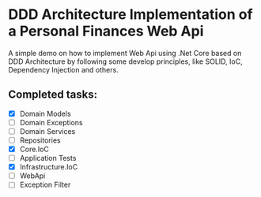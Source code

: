 # DDD Architecture Implementation of a Personal Finances Web Api

A simple demo on how to implement Web Api using .Net Core based on DDD Architecture by following some develop principles, like SOLID, IoC, Dependency Injection and others.

## Completed tasks:
- [x] Domain Models
- [ ] Domain Exceptions
- [ ] Domain Services
- [ ] Repositories
- [x] Core.IoC
- [ ] Application Tests
- [x] Infrastructure.IoC
- [ ] WebApi
- [ ] Exception Filter
